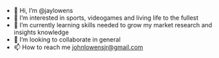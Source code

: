 - 👋 Hi, I’m @jaylowens
- 👀 I’m interested in sports, videogames and living life to the fullest
- 🌱 I’m currently learning skills needed to grow my market research and insights knowledge 
- 💞️ I’m looking to collaborate in general
- 📫 How to reach me johnlowensjr@gmail.com

<!---
jaylowens/jaylowens is a ✨ special ✨ repository because its `README.md` (this file) appears on your GitHub profile.
You can click the Preview link to take a look at your changes.
--->
